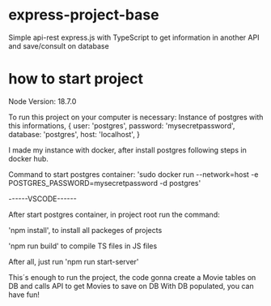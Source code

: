 # express-project-base

Simple api-rest express.js with TypeScript to get information in another API and save/consult on database

# how to start project

Node Version: 18.7.0

To run this project on your computer is necessary:
Instance of postgres with this informations,
{
user: 'postgres',
password: 'mysecretpassword',
database: 'postgres',
host: 'localhost',
}

I made my instance with docker, after install postgres following steps in docker hub.

Command to start postgres container: 'sudo docker run --network=host -e POSTGRES_PASSWORD=mysecretpassword -d postgres'

------VSCODE------

After start postgres container, in project root run the command:

'npm install', to install all packeges of projects

'npm run build' to compile TS files in JS files

After all, just run 'npm run start-server'

This´s enough to run the project, the code gonna create a Movie tables on DB and calls API to get Movies to save on DB
With DB populated, you can have fun!

